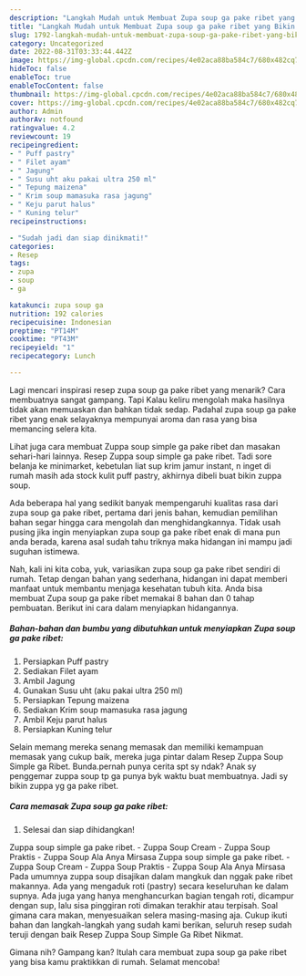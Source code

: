 ```yaml
---
description: "Langkah Mudah untuk Membuat Zupa soup ga pake ribet yang Bikin Ngiler"
title: "Langkah Mudah untuk Membuat Zupa soup ga pake ribet yang Bikin Ngiler"
slug: 1792-langkah-mudah-untuk-membuat-zupa-soup-ga-pake-ribet-yang-bikin-ngiler
category: Uncategorized
date: 2022-08-31T03:33:44.442Z
image: https://img-global.cpcdn.com/recipes/4e02aca88ba584c7/680x482cq70/zupa-soup-ga-pake-ribet-foto-resep-utama.jpg
hideToc: false
enableToc: true
enableTocContent: false
thumbnail: https://img-global.cpcdn.com/recipes/4e02aca88ba584c7/680x482cq70/zupa-soup-ga-pake-ribet-foto-resep-utama.jpg
cover: https://img-global.cpcdn.com/recipes/4e02aca88ba584c7/680x482cq70/zupa-soup-ga-pake-ribet-foto-resep-utama.jpg
author: Admin
authorAv: notfound
ratingvalue: 4.2
reviewcount: 19
recipeingredient:
- " Puff pastry"
- " Filet ayam"
- " Jagung"
- " Susu uht aku pakai ultra 250 ml"
- " Tepung maizena"
- " Krim soup mamasuka rasa jagung"
- " Keju parut halus"
- " Kuning telur"
recipeinstructions:

- "Sudah jadi dan siap dinikmati!"
categories:
- Resep
tags:
- zupa
- soup
- ga

katakunci: zupa soup ga 
nutrition: 192 calories
recipecuisine: Indonesian
preptime: "PT14M"
cooktime: "PT43M"
recipeyield: "1"
recipecategory: Lunch

---
```



Lagi mencari inspirasi resep zupa soup ga pake ribet yang menarik? Cara membuatnya sangat gampang. Tapi Kalau keliru mengolah maka hasilnya tidak akan memuaskan dan bahkan tidak sedap. Padahal zupa soup ga pake ribet yang enak selayaknya mempunyai aroma dan rasa yang bisa memancing selera kita.


Lihat juga cara membuat Zuppa soup simple ga pake ribet dan masakan sehari-hari lainnya. Resep Zuppa soup simple ga pake ribet. Tadi sore belanja ke minimarket, kebetulan liat sup krim jamur instant, n inget di rumah masih ada stock kulit puff pastry, akhirnya dibeli buat bikin zuppa soup.

Ada beberapa hal yang sedikit banyak mempengaruhi kualitas rasa dari zupa soup ga pake ribet, pertama dari jenis bahan, kemudian pemilihan bahan segar hingga cara mengolah dan menghidangkannya. Tidak usah pusing jika ingin menyiapkan zupa soup ga pake ribet enak di mana pun anda berada, karena asal sudah tahu triknya maka hidangan ini mampu jadi suguhan istimewa.


Nah, kali ini kita coba, yuk, variasikan zupa soup ga pake ribet sendiri di rumah. Tetap dengan bahan yang sederhana, hidangan ini dapat memberi manfaat untuk membantu menjaga kesehatan tubuh kita. Anda bisa membuat Zupa soup ga pake ribet memakai 8 bahan dan 0 tahap pembuatan. Berikut ini cara dalam menyiapkan hidangannya.

<!--inarticleads1-->

##### Bahan-bahan dan bumbu yang dibutuhkan untuk menyiapkan Zupa soup ga pake ribet:

1. Persiapkan  Puff pastry
1. Sediakan  Filet ayam
1. Ambil  Jagung
1. Gunakan  Susu uht (aku pakai ultra 250 ml)
1. Persiapkan  Tepung maizena
1. Sediakan  Krim soup mamasuka rasa jagung
1. Ambil  Keju parut halus
1. Persiapkan  Kuning telur


Selain memang mereka senang memasak dan memiliki kemampuan memasak yang cukup baik, mereka juga pintar dalam Resep Zuppa Soup Simple ga Ribet. Bunda.pernah punya cerita spt sy ndak? Anak sy penggemar zuppa soup tp ga punya byk waktu buat membuatnya. Jadi sy bikin zuppa yg ga pake ribet. 

<!--inarticleads2-->

##### Cara memasak Zupa soup ga pake ribet:


1. Selesai dan siap dihidangkan!

Zuppa soup simple ga pake ribet. - Zuppa Soup Cream - Zuppa Soup Praktis - Zuppa Soup Ala Anya Mirsasa Zuppa soup simple ga pake ribet. - Zuppa Soup Cream - Zuppa Soup Praktis - Zuppa Soup Ala Anya Mirsasa Pada umumnya zuppa soup disajikan dalam mangkuk dan nggak pake ribet makannya. Ada yang mengaduk roti (pastry) secara keseluruhan ke dalam supnya. Ada juga yang hanya menghancurkan bagian tengah roti, dicampur dengan sup, lalu sisa pinggiran roti dimakan terakhir atau terpisah. Soal gimana cara makan, menyesuaikan selera masing-masing aja. Cukup ikuti bahan dan langkah-langkah yang sudah kami berikan, seluruh resep sudah teruji dengan baik Resep Zuppa Soup Simple Ga Ribet Nikmat. 

Gimana nih? Gampang kan? Itulah cara membuat zupa soup ga pake ribet yang bisa kamu praktikkan di rumah. Selamat mencoba!

